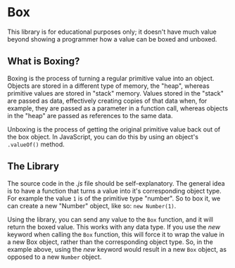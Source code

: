 # Box

This library is for educational purposes only; it doesn't have much value beyond showing a programmer how a value can be boxed and unboxed.


## What is Boxing?

Boxing is the process of turning a regular primitive value into an object. Objects are stored in a different type of memory, the "heap", whereas primitive values are stored in "stack" memory. Values stored in the "stack" are passed as data, effectively creating copies of that data when, for example, they are passed as a parameter in a function call, whereas objects in the "heap" are passed as references to the same data.

Unboxing is the process of getting the original primitive value back out of the box object. In JavaScript, you can do this by using an object's `.valueOf()` method.


## The Library

The source code in the _.js_ file should be self-explanatory. The general idea is to have a function that turns a value into it's corresponding object type. For example the value `1` is of the primitive type "number". So to box it, we can create a new "Number" object, like so: `new Number(1)`.

Using the library, you can send any value to the `Box` function, and it will return the boxed value. This works with any data type. If you use the _new_ keyword when calling the `Box` function, this will force it to wrap the value in a new Box object, rather than the corresponding object type. So, in the example above, using the _new_ keyword would result in a new `Box` object, as opposed to a new `Number` object.
